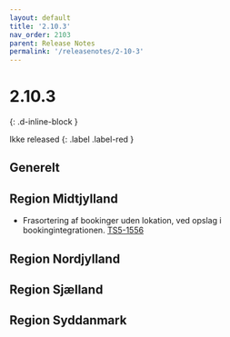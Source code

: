 ```yaml
---
layout: default
title: '2.10.3'
nav_order: 2103
parent: Release Notes
permalink: '/releasenotes/2-10-3'
---
```


# 2.10.3
{: .d-inline-block }

Ikke released {: .label .label-red }

## Generelt

## Region Midtjylland
- Frasortering af bookinger uden lokation, ved opslag i bookingintegrationen. [TS5-1556](https://sd.trifork.com/browse/TS5-1556)

## Region Nordjylland

## Region Sjælland

## Region Syddanmark
